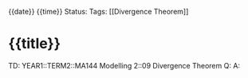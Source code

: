 {{date}} {{time}}
Status: 
Tags: [[Divergence Theorem]]
# {{title}}

TD: YEAR1::TERM2::MA144 Modelling 2::09 Divergence Theorem
Q: 
A: 